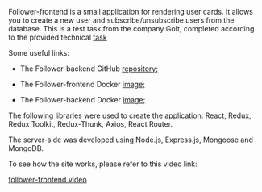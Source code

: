 Follower-frontend is a small application for rendering user cards. It allows you
to create a new user and subscribe/unsubscribe users from the database. This is
a test task from the company GoIt, completed according to the provided technical
<a href="https://drive.google.com/file/d/1lQF8Ezc6uiS0Fa9ilw8vKp15X-KLoWwS/view" target="_blank">task</a>

Some useful links:

- The Follower-backend GitHub
  <a href="https://github.com/ydovzhyk/followers-backend" target="_blank">repository;</a>

- The Follower-frontend Docker
  <a href="https://github.com/ydovzhyk/followers-frontend/pkgs/container/followers-frontend" target="_blank">image;</a>

- The Follower-backend Docker
  <a href="https://https://github.com/ydovzhyk/followers-backend/pkgs/container/followers-backend" target="_blank">image;</a>

The following libraries were used to create the application: React, Redux, Redux
Toolkit, Redux-Thunk, Axios, React Router.

The server-side was developed using Node.js, Express.js, Mongoose and MongoDB.

To see how the site works, please refer to this video link:

[follower-frontend video](https://drive.google.com/file/d/10uHFwsgNRydZYdHSBUK_akWyBqrtWyqy/view?usp=sharing)
